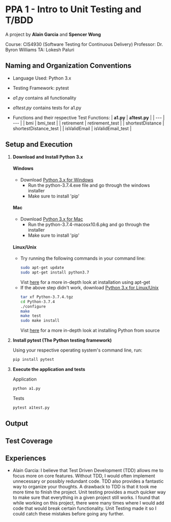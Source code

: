# PPA 1 - Intro to Unit Testing and T/BDD

A project by **Alain Garcia** and **Spencer Wong**

Course: CIS4930 (Software Testing for Continuous Delivery) 
Professor: Dr. Byron Williams 
TA: Lokesh Paluri 

## Naming and Organization Conventions
- Language Used:        Python 3.x
- Testing Framework:    pytest

- *a1.py* contains all functionality
- *a1test.py* contains tests for a1.py

* Functions and their respective Test Functions:
| **a1.py** | **a1test.py** |
| --- | --- |
| bmi | bmi_test |
| retirement | retirement_test |
| shortestDistance | shortestDistance_test |
| isValidEmail | isValidEmail_test |


## Setup and Execution
1. **Download and Install Python 3.x**
    #### Windows ####
    * Download [Python 3.x for Windows](https://www.python.org/ftp/python/3.7.4/python-3.7.4.exe)
        * Run the python-3.7.4.exe file and go through the windows installer
        * Make sure to install 'pip'
    #### Mac ####
    * Download [Python 3.x for Mac](https://www.python.org/ftp/python/3.7.4/python-3.7.4-macosx10.6.pkg)
        * Run the python-3.7.4-macosx10.6.pkg and go through the installer
        * Make sure to install 'pip'
    #### Linux/Unix #####
    * Try running the following commands in your command line:
        ```bash
        sudo apt-get update
        sudo apt-get install python3.7
        ```
        Vist [here](https://docs.python-guide.org/starting/install3/linux/) for a more in-depth look at installation using apt-get
    * If the above step didn't work, download [Python 3.x for Linux/Unix](https://www.python.org/ftp/python/3.7.4/Python-3.7.4.tgz)
        ```bash
        tar xf Python-3.7.4.tgz
        cd Python-3.7.4
        ./configure
        make
        make test
        sudo make install
        ```
        Vist [here](https://passingcuriosity.com/2015/installing-python-from-source/) for a more in-depth look at installing Python from source
2. **Install pytest (The Python testing framework)**
    
    Using your respective operating system's command line, run:
    ```bash
    pip install pytest
    ```

3. **Execute the application and tests**

    Application

    ```bash
    python a1.py
    ```

    Tests

    ```bash
    pytest a1test.py
    ```

## Output


## Test Coverage


## Experiences

- Alain Garcia: I believe that Test Driven Development (TDD) allows me to focus more on core features. Without TDD, I would often implement unnecessary or possibly redundant code. TDD also provides a fantastic way to organize your thoughts. A drawback to TDD is that it took me more time to finish the project.
Unit testing provides a much quicker way to make sure that everything in a given project still works. I found that while working on this project, there were many times where I would add code that would break certain functionality. Unit Testing made it so I could catch these mistakes before going any further.